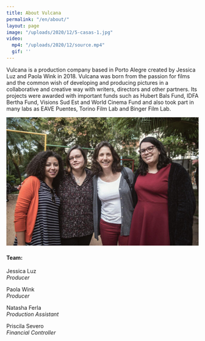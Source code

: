 ```yaml
---
title: About Vulcana
permalink: "/en/about/"
layout: page
image: "/uploads/2020/12/5-casas-1.jpg"
video:
  mp4: "/uploads/2020/12/source.mp4"
  gif: ''
---
```


Vulcana is a production company based in Porto Alegre created by Jessica Luz and Paola Wink in 2018. Vulcana was born from the passion for films and the common wish of developing and producing pictures in a collaborative and creative way with writers, directors and other partners. Its projects were awarded with important funds such as Hubert Bals Fund, IDFA Bertha Fund, Visions Sud Est and World Cinema Fund and also took part in many labs as EAVE Puentes, Torino Film Lab and Binger Film Lab.

![Image of the team](/uploads/2021/05/whatsapp-image-2021-04-29-at-10-40-39.jpeg)

<div class="team-info" markdown="1">

#### Team:

Jessica Luz  
_Producer_

Paola Wink  
_Producer_

Natasha Ferla  
_Production Assistant_

Priscila Severo  
_Financial Controller_
</div>